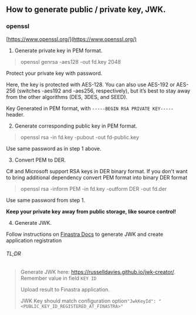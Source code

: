 ﻿## How to generate public / private key, JWK.

### openssl
[https://www.openssl.org/](https://www.openssl.org/)

1. Generate private key in PEM format.
>openssl genrsa -aes128 -out fd.key 2048

Protect your private key with password.

Here, the key is protected with AES-128. 
You can also use AES-192 or AES-256 (switches -aes192 and -aes256, respectively), but it’s best to stay away from the other algorithms (DES, 3DES, and SEED).

Key Generated in PEM format, with `-----BEGIN RSA PRIVATE KEY-----` header.

2. Generate corresponding public key in PEM format.
>openssl rsa -in fd.key -pubout -out fd-public.key

Use same password as in step 1 above.

3. Convert PEM to DER.

C# and Microsoft support RSA keys in DER binary format.
If you don't want to bring additional dependency convert PEM
format into binary DER format
>openssl rsa -inform PEM -in fd.key -outform DER -out fd.der

Use same password from step 1.

**Keep your private key away from public storage, like source control!**

4. Generate JWK.

Follow instructions on [Finastra Docs](https://developer.fusionfabric.cloud/documentation/oauth2-grants#jwk-auth) to generate JWK and create application registration

###### TL;DR
> Generate JWK here:
https://russelldavies.github.io/jwk-creator/.
>Remember value in field `KEY ID`
>
>Upload result to Finastra application.
>
>JWK Key should match configuration option`"JwkKeyId": "<PUBLIC_KEY_ID_REGISTERED_AT_FINASTRA>"`
